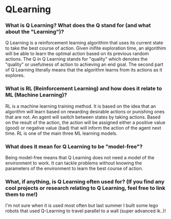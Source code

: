 # QLearning

### What is Q Learning? What does the Q stand for (and what about the "Learning")?

  Q Learning is a reinforcement learning algorithim that uses its current state to take the best course of action. Given inifite exploration time, an     algorithim will be able to learn the optimal action based on its previous random actions. The Q in Q Learning stands for "quality" which denotes the "quality" or usefulness of action to achieving an end goal. The second part of Q Learning literally means that the algorithm learns from its actions as it explores.

### What is RL (Reinforcement Learning) and how does it relate to ML (Machine Learning)?

  RL is a machine learning training method. It is based on the idea that an algorithm will learn based on rewarding desirable actions or punishing ones that are not. An agent will switch between states by taking actions. Based on the result of the action, the action will be assigned either a positive value (good) or negative value (bad) that will inform the action of the agent next time. RL is one of the main three ML learning models. 

### What does it mean for Q Learning to be "model-free"?

Being model-free means that Q Learning does not need a model of the environment to work. It can tackle problems without knowing the parameters of the environment to learn the best course of action.

### What, if anything, is Q Learning often used for? (If you find any cool projects or research relating to Q Learning, feel free to link them to me!)

I'm not sure when it is used most often but last summer I built some lego robots that used Q-Learning to travel parallel to a wall (super advanced ik..)!
